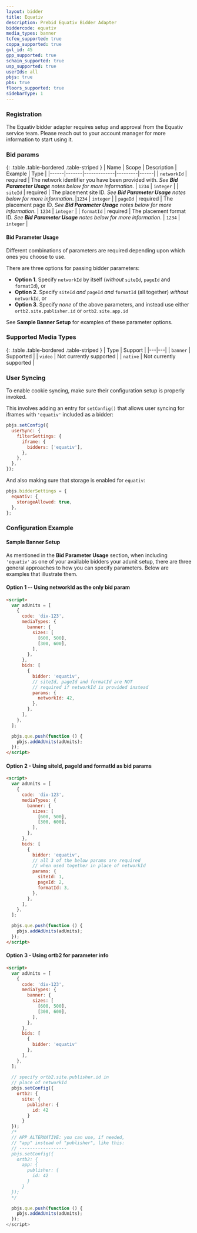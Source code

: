 ```yaml
---
layout: bidder
title: Equativ
description: Prebid Equativ Bidder Adapter
biddercode: equativ
media_types: banner
tcfeu_supported: true
coppa_supported: true
gvl_id: 45
gpp_supported: true
schain_supported: true
usp_supported: true
userIds: all
pbjs: true
pbs: true
floors_supported: true
sidebarType: 1
---
```


### Registration

The Equativ bidder adapter requires setup and approval from the Equativ service team. Please reach out to your account manager for more information to start using it.

### Bid params

{: .table .table-bordered .table-striped }
| Name | Scope | Description | Example | Type |
|------|-------|-------------|---------|------|
| `networkId` | required | The network identifier you have been provided with. _See **Bid Parameter Usage** notes below for more information_. | `1234` | `integer` |
| `siteId` | required | The placement site ID. _See **Bid Parameter Usage** notes below for more information_. |`1234` | `integer` |
| `pageId` | required | The placement page ID. _See **Bid Parameter Usage** notes below for more information_. | `1234` | `integer` |
| `formatId` | required | The placement format ID. _See **Bid Parameter Usage** notes below for more information_. | `1234` | `integer` |

#### Bid Parameter Usage 
Different combinations of parameters are required depending upon which ones you choose to use.

There are three options for passing bidder parameters:
- **Option 1**.  Specify `networkId` by itself (_without_ `siteId`, `pageId` and `formatId`), or
- **Option 2**.  Specify `siteId` _and_ `pageId` _and_ `formatId` (all together) _without_ `networkId`, or
- **Option 3**.  Specify _none_ of the above parameters, and instead use either  `ortb2.site.publisher.id` or `ortb2.site.app.id`

See **Sample Banner Setup** for examples of these parameter options.

### Supported Media Types

{: .table .table-bordered .table-striped }
| Type | Support |
|---|---|
| `banner` | Supported |
| `video` | Not currently supported |
| `native` | Not currently supported |

### User Syncing

To enable cookie syncing, make sure their configuration setup is properly invoked.

This involves adding an entry for `setConfig()` that allows user syncing for iframes with `'equativ'` included as a bidder:

```js
pbjs.setConfig({
  userSync: {
    filterSettings: {
      iframe: {
        bidders: ['equativ'],
      },
    },
  },
});
```

And also making sure that storage is enabled for `equativ`:

```js
pbjs.bidderSettings = {
  equativ: {
    storageAllowed: true,
  },
};
```

### Configuration Example

#### Sample Banner Setup

As mentioned in the **Bid Parameter Usage** section, when including `'equativ'` as one of your available bidders your adunit setup, there are three general approaches to how you can specify parameters.  Below are examples that illustrate them.

#### Option 1 -- Using networkId as the only bid param
```html
<script>
  var adUnits = [
    {
      code: 'div-123',
      mediaTypes: {
        banner: {
          sizes: [
            [600, 500],
            [300, 600],
          ],
        },
      },
      bids: [
        {
          bidder: 'equativ',
          // siteId, pageId and formatId are NOT
          // required if networkId is provided instead
          params: {
            networkId: 42,
          },
        },
      ],
    },
  ];

  pbjs.que.push(function () {
    pbjs.addAdUnits(adUnits);
  });
</script>
```



#### Option 2 - Using siteId, pageId and formatId as bid params
```html
<script>
  var adUnits = [
    {
      code: 'div-123',
      mediaTypes: {
        banner: {
          sizes: [
            [600, 500],
            [300, 600],
          ],
        },
      },
      bids: [
        {
          bidder: 'equativ',
          // all 3 of the below params are required 
          // when used together in place of networkId
          params: { 
            siteId: 1,
            pageId: 2,
            formatId: 3,
          },
        },
      ],
    },
  ];

  pbjs.que.push(function () {
    pbjs.addAdUnits(adUnits);
  });
</script>
```

#### Option 3 - Using ortb2 for parameter info
```html
<script>
  var adUnits = [
    {
      code: 'div-123',
      mediaTypes: {
        banner: {
          sizes: [
            [600, 500],
            [300, 600],
          ],
        },
      },
      bids: [
        {
          bidder: 'equativ'
        },
      ],
    },
  ];
 
  // specify ortb2.site.publisher.id in 
  // place of networkId
  pbjs.setConfig({
    ortb2: {
      site: {
        publisher: {
          id: 42
        }
      }
  });
  /*
  // APP ALTERNATIVE: you can use, if needed, 
  // "app" instead of "publisher", like this:
  // ------------------  
  pbjs.setConfig({
    ortb2: {
      app: {
        publisher: {
          id: 42
        }
      }
  });
  */

  pbjs.que.push(function () {
    pbjs.addAdUnits(adUnits);
  });
</script>
```
